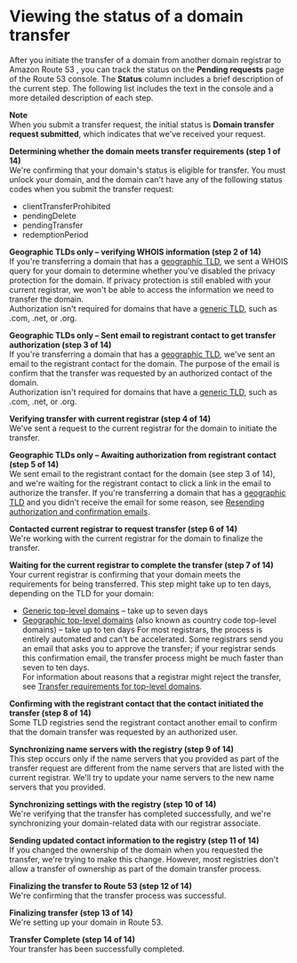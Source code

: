 # Viewing the status of a domain transfer<a name="domain-transfer-to-route-53-status"></a>

After you initiate the transfer of a domain from another domain registrar to Amazon Route 53 , you can track the status on the **Pending requests** page of the Route 53 console\. The **Status** column includes a brief description of the current step\. The following list includes the text in the console and a more detailed description of each step\.

**Note**  
When you submit a transfer request, the initial status is **Domain transfer request submitted**, which indicates that we've received your request\.

**Determining whether the domain meets transfer requirements \(step 1 of 14\)**  
We're confirming that your domain's status is eligible for transfer\. You must unlock your domain, and the domain can't have any of the following status codes when you submit the transfer request:   
+ clientTransferProhibited
+ pendingDelete
+ pendingTransfer
+ redemptionPeriod

**Geographic TLDs only – verifying WHOIS information \(step 2 of 14\)**  
If you're transferring a domain that has a [geographic TLD](https://docs.aws.amazon.com/Route53/latest/DeveloperGuide/registrar-tld-list.html#registrar-tld-list-geographic), we sent a WHOIS query for your domain to determine whether you've disabled the privacy protection for the domain\. If privacy protection is still enabled with your current registrar, we won't be able to access the information we need to transfer the domain\.  
Authorization isn't required for domains that have a [generic TLD](https://docs.aws.amazon.com/Route53/latest/DeveloperGuide/registrar-tld-list.html#registrar-tld-list-generic), such as \.com, \.net, or \.org\.

**Geographic TLDs only – Sent email to registrant contact to get transfer authorization \(step 3 of 14\)**  
If you're transferring a domain that has a [geographic TLD](https://docs.aws.amazon.com/Route53/latest/DeveloperGuide/registrar-tld-list.html#registrar-tld-list-geographic), we've sent an email to the registrant contact for the domain\. The purpose of the email is confirm that the transfer was requested by an authorized contact of the domain\.  
Authorization isn't required for domains that have a [generic TLD](https://docs.aws.amazon.com/Route53/latest/DeveloperGuide/registrar-tld-list.html#registrar-tld-list-generic), such as \.com, \.net, or \.org\.

**Verifying transfer with current registrar \(step 4 of 14\)**  
We've sent a request to the current registrar for the domain to initiate the transfer\.

**Geographic TLDs only – Awaiting authorization from registrant contact \(step 5 of 14\)**  
We sent email to the registrant contact for the domain \(see step 3 of 14\), and we're waiting for the registrant contact to click a link in the email to authorize the transfer\. If you're transferring a domain that has a [geographic TLD](https://docs.aws.amazon.com/Route53/latest/DeveloperGuide/registrar-tld-list.html#registrar-tld-list-geographic) and you didn't receive the email for some reason, see [Resending authorization and confirmation emails](domain-click-email-link.md)\.

**Contacted current registrar to request transfer \(step 6 of 14\)**  
We're working with the current registrar for the domain to finalize the transfer\.

**Waiting for the current registrar to complete the transfer \(step 7 of 14\)**  
Your current registrar is confirming that your domain meets the requirements for being transferred\. This step might take up to ten days, depending on the TLD for your domain:  
+ [Generic top\-level domains](registrar-tld-list-generic.md) – take up to seven days
+ [Geographic top\-level domains](registrar-tld-list-geographic.md) \(also known as country code top\-level domains\) – take up to ten days
For most registrars, the process is entirely automated and can't be accelerated\. Some registrars send you an email that asks you to approve the transfer; if your registrar sends this confirmation email, the transfer process might be much faster than seven to ten days\.  
For information about reasons that a registrar might reject the transfer, see [Transfer requirements for top\-level domains](domain-transfer-to-route-53.md#domain-transfer-to-route-53-requirements)\.

**Confirming with the registrant contact that the contact initiated the transfer \(step 8 of 14\)**  
Some TLD registries send the registrant contact another email to confirm that the domain transfer was requested by an authorized user\.

**Synchronizing name servers with the registry \(step 9 of 14\)**  
This step occurs only if the name servers that you provided as part of the transfer request are different from the name servers that are listed with the current registrar\. We'll try to update your name servers to the new name servers that you provided\.

**Synchronizing settings with the registry \(step 10 of 14\)**  
We're verifying that the transfer has completed successfully, and we're synchronizing your domain\-related data with our registrar associate\.

**Sending updated contact information to the registry \(step 11 of 14\)**  
If you changed the ownership of the domain when you requested the transfer, we're trying to make this change\. However, most registries don't allow a transfer of ownership as part of the domain transfer process\.

**Finalizing the transfer to Route 53 \(step 12 of 14\)**  
We're confirming that the transfer process was successful\.

**Finalizing transfer \(step 13 of 14\)**  
We're setting up your domain in Route 53\.

**Transfer Complete \(step 14 of 14\)**  
Your transfer has been successfully completed\.